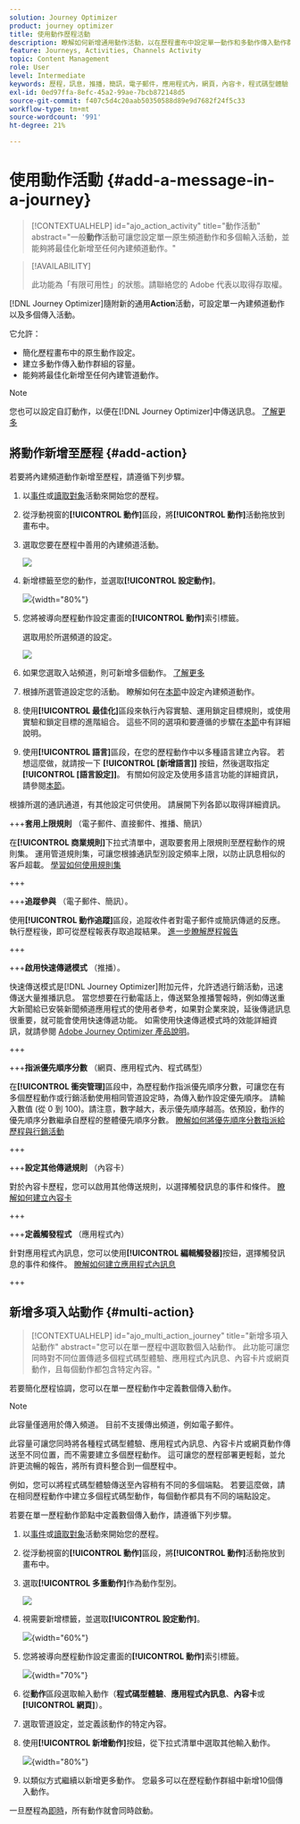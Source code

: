 ```yaml
---
solution: Journey Optimizer
product: journey optimizer
title: 使用動作歷程活動
description: 瞭解如何新增通用動作活動，以在歷程畫布中設定單一動作和多動作傳入動作群組。
feature: Journeys, Activities, Channels Activity
topic: Content Management
role: User
level: Intermediate
keywords: 歷程，訊息，推播，簡訊，電子郵件，應用程式內，網頁，內容卡，程式碼型體驗
exl-id: 0ed97ffa-8efc-45a2-99ae-7bcb872148d5
source-git-commit: f407c5d4c20aab50350588d89e9d7682f24f5c33
workflow-type: tm+mt
source-wordcount: '991'
ht-degree: 21%

---
```


# 使用動作活動 {#add-a-message-in-a-journey}

>[!CONTEXTUALHELP]
>id="ajo_action_activity"
>title="動作活動"
>abstract="一般&#x200B;**動作**&#x200B;活動可讓您設定單一原生頻道動作和多個輸入活動，並能夠將最佳化新增至任何內建頻道動作。"

>[!AVAILABILITY]
>
>此功能為「有限可用性」的狀態。請聯絡您的 Adobe 代表以取得存取權。

[!DNL Journey Optimizer]隨附新的通用&#x200B;**Action**&#x200B;活動，可設定單一內建頻道動作以及多個傳入活動。

它允許：

* 簡化歷程畫布中的原生動作設定。
* 建立多動作傳入動作群組的容量。
* 能夠將最佳化新增至任何內建管道動作。

>[!NOTE]
>
>您也可以設定自訂動作，以便在[!DNL Journey Optimizer]中傳送訊息。 [了解更多](#recommendation)

## 將動作新增至歷程  {#add-action}

若要將內建頻道動作新增至歷程，請遵循下列步驟。

1. 以[事件](general-events.md)或[讀取對象](read-audience.md)活動來開始您的歷程。

1. 從浮動視窗的&#x200B;**[!UICONTROL 動作]**&#x200B;區段，將&#x200B;**[!UICONTROL 動作]**&#x200B;活動拖放到畫布中。

1. 選取您要在歷程中善用的內建頻道活動。

   ![](assets/journey-action-type-cbe.png)

1. 新增標籤至您的動作，並選取&#x200B;**[!UICONTROL 設定動作]**。

   ![](assets/journey-action-configure.png){width="80%"}

1. 您將被導向歷程動作設定畫面的&#x200B;**[!UICONTROL 動作]**&#x200B;索引標籤。

   選取用於所選頻道的設定。

   ![](assets/journey-action-actions-tab.png)

1. 如果您選取入站頻道，則可新增多個動作。 [了解更多](#multi-action)

1. 根據所選管道設定您的活動。 瞭解如何在[本節](journeys-message.md)中設定內建頻道動作。

1. 使用&#x200B;**[!UICONTROL 最佳化]**&#x200B;區段來執行內容實驗、運用鎖定目標規則，或使用實驗和鎖定目標的進階組合。 這些不同的選項和要遵循的步驟在[本節](../campaigns/campaigns-message-optimization.md)中有詳細說明。

1. 使用&#x200B;**[!UICONTROL 語言]**&#x200B;區段，在您的歷程動作中以多種語言建立內容。 若想這麼做，就請按一下 **[!UICONTROL [新增語言]]** 按鈕，然後選取指定 **[!UICONTROL [語言設定]]**。 有關如何設定及使用多語言功能的詳細資訊，請參閱[本節](../content-management/multilingual-gs.md)。

根據所選的通訊通道，有其他設定可供使用。 請展開下列各節以取得詳細資訊。

+++**套用上限規則** （電子郵件、直接郵件、推播、簡訊）

在&#x200B;**[!UICONTROL 商業規則]**&#x200B;下拉式清單中，選取要套用上限規則至歷程動作的規則集。 運用管道規則集，可讓您根據通訊型別設定頻率上限，以防止訊息相似的客戶超載。 [學習如何使用規則集](../conflict-prioritization/rule-sets.md)

+++

+++**追蹤參與** （電子郵件、簡訊）。

使用&#x200B;**[!UICONTROL 動作追蹤]**&#x200B;區段，追蹤收件者對電子郵件或簡訊傳遞的反應。 執行歷程後，即可從歷程報表存取追蹤結果。 [進一步瞭解歷程報告](../reports/journey-global-report-cja.md)

+++

+++**啟用快速傳遞模式** （推播）。

快速傳送模式是[!DNL Journey Optimizer]附加元件，允許透過行銷活動，迅速傳送大量推播訊息。 當您想要在行動電話上，傳送緊急推播警報時，例如傳送重大新聞給已安裝新聞頻道應用程式的使用者參考，如果對企業來說，延後傳遞訊息很重要，就可能會使用快速傳遞功能。 如需使用快速傳遞模式時的效能詳細資訊，就請參閱 [Adobe Journey Optimizer 產品說明](https://helpx.adobe.com/tw/legal/product-descriptions/adobe-journey-optimizer.html)。

+++

+++**指派優先順序分數** （網頁、應用程式內、程式碼型）

在&#x200B;**[!UICONTROL 衝突管理]**&#x200B;區段中，為歷程動作指派優先順序分數，可讓您在有多個歷程動作或行銷活動使用相同管道設定時，為傳入動作設定優先順序。 請輸入數值 (從 0 到 100)。請注意，數字越大，表示優先順序越高。依預設，動作的優先順序分數繼承自歷程的整體優先順序分數。 [瞭解如何將優先順序分數指派給歷程與行銷活動](../conflict-prioritization/priority-scores.md)

+++

+++**設定其他傳遞規則** （內容卡）

對於內容卡歷程，您可以啟用其他傳送規則，以選擇觸發訊息的事件和條件。 [瞭解如何建立內容卡](../content-card/create-content-card.md)

+++

+++**定義觸發程式** （應用程式內）

針對應用程式內訊息，您可以使用&#x200B;**[!UICONTROL 編輯觸發器]**&#x200B;按鈕，選擇觸發訊息的事件和條件。 [瞭解如何建立應用程式內訊息](../in-app/create-in-app.md)

+++

## 新增多項入站動作 {#multi-action}

>[!CONTEXTUALHELP]
>id="ajo_multi_action_journey"
>title="新增多項入站動作"
>abstract="您可以在單一歷程中選取數個入站動作。 此功能可讓您同時對不同位置傳遞多個程式碼型體驗、應用程式內訊息、內容卡片或網頁動作，且每個動作都包含特定內容。"

若要簡化歷程協調，您可以在單一歷程動作中定義數個傳入動作。

>[!NOTE]
>
>此容量僅適用於傳入頻道。 目前不支援傳出頻道，例如電子郵件。

此容量可讓您同時將各種程式碼型體驗、應用程式內訊息、內容卡片或網頁動作傳送至不同位置，而不需要建立多個歷程動作。 這可讓您的歷程部署更輕鬆，並允許更流暢的報告，將所有資料整合到一個歷程中。

例如，您可以將程式碼型體驗傳送至內容稍有不同的多個端點。 若要這麼做，請在相同歷程動作中建立多個程式碼型動作，每個動作都具有不同的端點設定。

若要在單一歷程動作節點中定義數個傳入動作，請遵循下列步驟。

1. 以[事件](general-events.md)或[讀取對象](read-audience.md)活動來開始您的歷程。

1. 從浮動視窗的&#x200B;**[!UICONTROL 動作]**&#x200B;區段，將&#x200B;**[!UICONTROL 動作]**&#x200B;活動拖放到畫布中。

1. 選取&#x200B;**[!UICONTROL 多重動作]**&#x200B;作為動作型別。

   ![](assets/journey-multi-action.png)

1. 視需要新增標籤，並選取&#x200B;**[!UICONTROL 設定動作]**。

   ![](assets/journey-multi-action-configure.png){width="60%"}

1. 您將被導向歷程動作設定畫面的&#x200B;**[!UICONTROL 動作]**&#x200B;索引標籤。

   ![](assets/journey-multi-action-configuration.png){width="70%"}

1. 從&#x200B;**動作**&#x200B;區段選取輸入動作（**程式碼型體驗**、**應用程式內訊息**、**內容卡**&#x200B;或&#x200B;**[!UICONTROL 網頁]**）。

1. 選取管道設定，並定義該動作的特定內容。

1. 使用&#x200B;**[!UICONTROL 新增動作]**&#x200B;按鈕，從下拉式清單中選取其他輸入動作。

   ![](assets/journey-multi-action-add.png){width="80%"}

1. 以類似方式繼續以新增更多動作。 您最多可以在歷程動作群組中新增10個傳入動作。

一旦歷程為[即時](publishing-the-journey.md)，所有動作就會同時啟動。
<!--
## Next steps {#next}

Once your action is configured, you can design its content. [Learn more]-->

